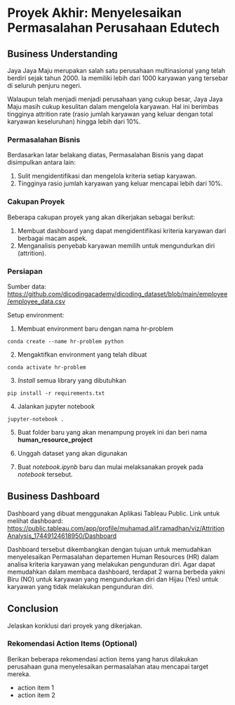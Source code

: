 # Proyek Akhir: Menyelesaikan Permasalahan Perusahaan Edutech

## Business Understanding

Jaya Jaya Maju merupakan salah satu perusahaan multinasional yang telah berdiri sejak tahun 2000. Ia memiliki lebih dari 1000 karyawan yang tersebar di seluruh penjuru negeri. 

Walaupun telah menjadi menjadi perusahaan yang cukup besar, Jaya Jaya Maju masih cukup kesulitan dalam mengelola karyawan. Hal ini berimbas tingginya attrition rate (rasio jumlah karyawan yang keluar dengan total karyawan keseluruhan) hingga lebih dari 10%.

### Permasalahan Bisnis

Berdasarkan latar belakang diatas, Permasalahan Bisnis yang dapat disimpulkan antara lain:
1. Sulit mengidentifikasi dan mengelola kriteria setiap karyawan.
2. Tingginya rasio jumlah karyawan yang keluar mencapai lebih dari 10%.

### Cakupan Proyek

Beberapa cakupan proyek yang akan dikerjakan sebagai berikut:
1. Membuat dashboard yang dapat mengidentifikasi kriteria karyawan dari berbagai macam aspek.
2. Menganalisis penyebab karyawan memilih untuk mengundurkan diri (attrition).

### Persiapan

Sumber data: https://github.com/dicodingacademy/dicoding_dataset/blob/main/employee/employee_data.csv

Setup environment:

1. Membuat environment baru dengan nama hr-problem

```
conda create --name hr-problem python
```

2. Mengaktifkan environment yang telah dibuat

```
conda activate hr-problem
```

3. _Install_ semua library yang dibutuhkan

```
pip install -r requirements.txt
```

4. Jalankan jupyter notebook

```
jupyter-notebook .
```

5. Buat folder baru yang akan menampung proyek ini dan beri nama **human_resource_project**

6. Unggah dataset yang akan digunakan

7. Buat _notebook.ipynb_ baru dan mulai melaksanakan proyek pada _notebook_ tersebut.

## Business Dashboard

Dashboard yang dibuat menggunakan Aplikasi Tableau Public. Link untuk melihat dashboard: https://public.tableau.com/app/profile/muhamad.alif.ramadhan/viz/AttritionAnalysis_17449124618950/Dashboard

Dashboard tersebut dikembangkan dengan tujuan untuk memudahkan menyelesaikan Permasalahan departemen Human Resources (HR) dalam analisa kriteria karyawan yang melakukan pengunduran diri. Agar dapat memudahkan dalam membaca dashboard, terdapat 2 warna berbeda yakni Biru (NO) untuk karyawan yang mengundurkan diri dan Hijau (Yes) untuk karyawan yang tidak melakukan pengunduran diri.

## Conclusion

Jelaskan konklusi dari proyek yang dikerjakan.

### Rekomendasi Action Items (Optional)

Berikan beberapa rekomendasi action items yang harus dilakukan perusahaan guna menyelesaikan permasalahan atau mencapai target mereka.

- action item 1
- action item 2
